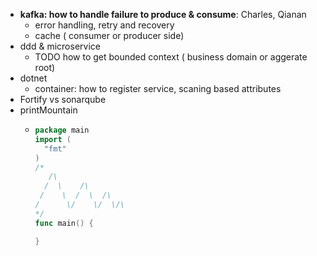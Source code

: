 - **kafka: how to handle failure to produce & consume**: Charles, Qianan
	- error handling, retry and recovery
	- cache ( consumer or producer side)
- ddd & microservice
	- TODO how to get bounded context ( business domain or aggerate root)
- dotnet
	- container: how to register service, scaning based attributes
- Fortify vs sonarqube
- printMountain
	- ``` go
	  package main
	  import (
	  	"fmt"
	  )
	  /*
	     /\      
	    /  \    /\   
	   /    \  /  \  /\
	  /      \/    \/  \/\
	  */
	  func main() {
	  
	  }
	  ```
